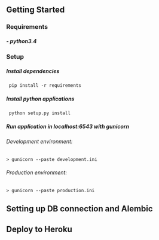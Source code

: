 ## Getting Started

### Requirements

##### - python3.4

### Setup

##### Install dependencies
```
 pip install -r requirements
```
##### Install python applications
```
 python setup.py install
```
##### Run application in localhost:6543 with gunicorn

###### Development environment:
```
> gunicorn --paste development.ini
```
###### Production environment:
```
> gunicorn --paste production.ini
```
## Setting up DB connection and Alembic

## Deploy to Heroku
